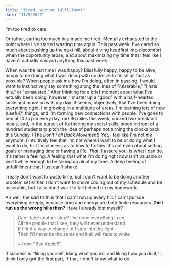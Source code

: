 ```yaml
---
title: "Tired, without fulfillment"
date: "11/5/2023"
---
```


I'm too tired to care.

Or rather, caring too much has made me tired. Mentally exhausted to the point where I've started wasting time again. This past week, I've cared so much about pushing up the next hill, about diving headfirst into discomfort when the opportunity arose, and about maximizing my time that I feel like I haven't actually _enjoyed_ anything this past week.

When was the last time I was happy? Blissfully happy, happy to be alive, happy to be doing what I was doing with no desire to finish as fast as possible? When people ask me how I'm doing, often in passing, I would want to instinctively say something along the lines of "miserable," "I hate this," or "exhausted." After thinking for a brief moment about what I've actually been doing, however, I muster up a "good" with a half-hearted smile and move on with my day. It seems, objectively, that I've been doing everything right. I'm growing in a multitude of areas, I'm learning lots of new (useful?) things, and I'm forming new connections with people. I've gone to bed at 10:15 pm every day, ran 36 miles this week, cooked two breakfast meals, and, in the pursuit of furthering my social skills, stood in front of a hundred students to pitch the idea of perhaps not turning the clocks back this Sunday. (The _Don't Fall Back Movement_) Yet, I feel like I'm not _me_ anymore. I intuitively feel that I'm not where I want to be or doing what I want to do, but I'm clueless as to how to fix this. It's not even about setting goals or managing time or having a life. _That_, I assure you, is what I can do. It's rather a feeling. A feeling that what I'm doing right now isn't valuable or worthwhile enough to be taking up _all_ of my time. A deep feeling of unfulfillment that I just can't shake.

I really don't want to waste time, but I don't want to be doing another problem set either. I don't want to shove coding out of my schedule and be miserable, but I also don't want to fall behind on my homework.

Ah well, the sad truth is that I can't run up every hill. I can't pursue everything deeply, because time and energy are both finite resources. **Did I run up the wrong hills then?** Have I already lost myself?

> Can I take another step? I've done everything I can  
> All the people that I see, they will never understand  
> If I find a way to change, if I step into the light  
> Then I'll never be the same and it all will fade to white
>
> ~ from "Bad Apple!!"

If success is "liking yourself, liking what you do, and liking how you do it," I think I only got the first part, if that. I don't know what to do.

<!---

- I'm tired/not exactly happy

- "How's your day?"

  - Objectively? Good

  - Subjectively? I haven't done a single thing I liked in the past week.

    - Haven't done a single thing that was like (man, I really wished I had a few extra hours to do this more.)

    - It's all just hw, exercise, getting out of my comfort zone, classes, maybe a bit of socialization here and there. But literally just classes and classes and classes

    - And I'm tired. But it's more mental

      -  I can't fall asleep at night, I wake up at 2am to people making obnoxiously loud noises in the hallway, I waste another hour trying to fall asleep, I get up and waste an hour and a half on my phone.

- It's all falling apart, or rather, it's not going anywhere. Not coding during hs made me depressed sometimes. I think I still need to code for the sake of coding. That's the truth.

- - But what if you can't? And what if you don't know where you're going to end up? Just more pain up ahead? Just more psets, more concepts, more abstract things that

  - You can't run up every hill. It's just too exhausting.

  - I need to prioritize the important hills. But when HW and classes take up 70% of my waking time (on avg.) what hills can I even run on anymore? I'll keep tryin'

  -


-->
